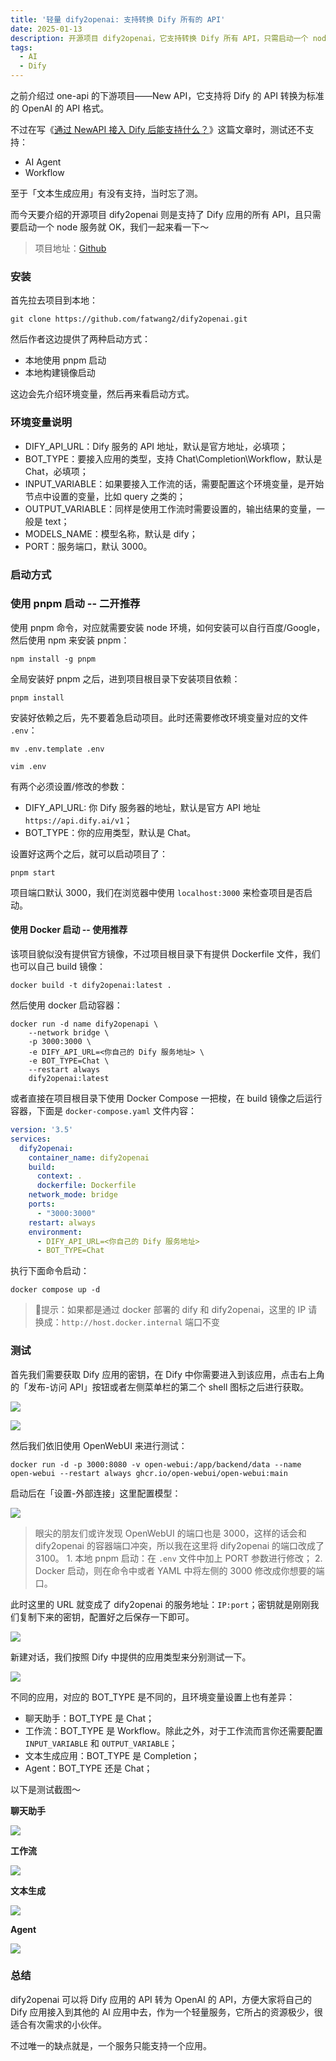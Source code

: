 ```yaml
---
title: '轻量 dify2openai: 支持转换 Dify 所有的 API'
date: 2025-01-13
description: 开源项目 dify2openai，它支持转换 Dify 所有 API，只需启动一个 node 服务。包括安装方式（pnpm 启动和 Docker 启动）、环境变量说明、测试方法（获取 Dify 密钥，用 OpenWebUI 测试，不同应用有不同设置），其优点是轻量便捷，缺点是一个服务只支持一个应用。
tags:
  - AI
  - Dify
---
```

之前介绍过 one-api 的下游项目——New API，它支持将 Dify 的 API 转换为标准的 OpenAI 的 API 格式。

不过在写《[通过 NewAPI 接入 Dify 后能支持什么？](https://mp.weixin.qq.com/s/Q9dVgGE5PzyXc82DiOkNGQ?token=625489712)》这篇文章时，测试还不支持：

* AI Agent
* Workflow

至于「文本生成应用」有没有支持，当时忘了测。

而今天要介绍的开源项目 dify2openai 则是支持了 Dify 应用的所有 API，且只需要启动一个 node 服务就 OK，我们一起来看一下～

> 项目地址：[Github](https://github.com/fatwang2/dify2openai)

### 安装

首先拉去项目到本地：

```shell
git clone https://github.com/fatwang2/dify2openai.git
```

然后作者这边提供了两种启动方式：

* 本地使用 pnpm 启动
* 本地构建镜像启动

这边会先介绍环境变量，然后再来看启动方式。

### 环境变量说明

* DIFY\_API\_URL：Dify 服务的 API 地址，默认是官方地址，必填项；
* BOT\_TYPE：要接入应用的类型，支持 Chat\Completion\Workflow，默认是 Chat，必填项；
* INPUT\_VARIABLE：如果要接入工作流的话，需要配置这个环境变量，是开始节点中设置的变量，比如 query 之类的；
* OUTPUT\_VARIABLE：同样是使用工作流时需要设置的，输出结果的变量，一般是 text；
* MODELS\_NAME：模型名称，默认是 dify；
* PORT：服务端口，默认 3000。

### 启动方式

### 使用 pnpm 启动 -- 二开推荐

使用 pnpm 命令，对应就需要安装 node 环境，如何安装可以自行百度/Google，然后使用 npm 来安装 pnpm：

```shell
npm install -g pnpm
```

&#x20;全局安装好 pnpm 之后，进到项目根目录下安装项目依赖：

```shell
pnpm install
```

安装好依赖之后，先不要着急启动项目。此时还需要修改环境变量对应的文件 `.env`：

```shell
mv .env.template .env

vim .env
```

有两个必须设置/修改的参数：

* DIFY\_API\_URL: 你 Dify 服务器的地址，默认是官方 API 地址 `https://api.dify.ai/v1`；
* BOT\_TYPE：你的应用类型，默认是 Chat。

设置好这两个之后，就可以启动项目了：

```shell
pnpm start
```

项目端口默认 3000，我们在浏览器中使用 `localhost:3000` 来检查项目是否启动。

#### 使用 Docker 启动 -- 使用推荐

该项目貌似没有提供官方镜像，不过项目根目录下有提供 Dockerfile 文件，我们也可以自己 build 镜像：

```shell
docker build -t dify2openai:latest .
```

然后使用 docker 启动容器：

```shell
docker run -d name dify2openapi \
    --network bridge \
    -p 3000:3000 \
    -e DIFY_API_URL=<你自己的 Dify 服务地址> \
    -e BOT_TYPE=Chat \
    --restart always
    dify2openai:latest
```

或者直接在项目根目录下使用 Docker Compose 一把梭，在 build 镜像之后运行容器，下面是 `docker-compose.yaml` 文件内容：

```yaml
version: '3.5'
services:
  dify2openai:
    container_name: dify2openai
    build:
      context: .
      dockerfile: Dockerfile
    network_mode: bridge
    ports:
      - "3000:3000"
    restart: always
    environment:
      - DIFY_API_URL=<你自己的 Dify 服务地址>
      - BOT_TYPE=Chat
```

执行下面命令启动：

```shell
docker compose up -d
```

> 🔔提示：如果都是通过 docker 部署的 dify 和 dify2openai，这里的 IP 请换成：`http://host.docker.internal` 端口不变

### 测试

首先我们需要获取 Dify 应用的密钥，在 Dify 中你需要进入到该应用，点击右上角的「发布-访问 API」按钮或者左侧菜单栏的第二个 shell 图标之后进行获取。

![](assets/pwOGjZyOVvm96jlh0mJxWSf0tAnYuMbtSiVDO-TpA5s=.webp)

![](assets/TOo2NMnMimQmakhnnsunAR7-EYQbyjZHDhRoGyIvCLU=.webp)

然后我们依旧使用 OpenWebUI 来进行测试：

```shell
docker run -d -p 3000:8080 -v open-webui:/app/backend/data --name open-webui --restart always ghcr.io/open-webui/open-webui:main
```

启动后在「设置-外部连接」这里配置模型：

![](assets/TNMrfy7YlP0Hi-nQ8uJv7KGR0w6MO0euYR779gCjP4w=.webp)

> 眼尖的朋友们或许发现 OpenWebUI 的端口也是 3000，这样的话会和 dify2openai 的容器端口冲突，所以我在这里将 dify2openai 的端口改成了 3100。
> 1\. 本地 pnpm 启动：在 `.env` 文件中加上 PORT 参数进行修改；
> 2\. Docker 启动，则在命令中或者 YAML 中将左侧的 3000 修改成你想要的端口。

此时这里的 URL 就变成了 dify2openai 的服务地址：`IP:port`；密钥就是刚刚我们复制下来的密钥，配置好之后保存一下即可。

![](assets/FlqmH5pInZj9kpqWukAbPr3HBmVQ6QjGWw44bz5p7rk=.webp)

新建对话，我们按照 Dify 中提供的应用类型来分别测试一下。

![](assets/dk6gBRPC5SyPP5ragUF7gtjgWzFNEswoduGbysP-TKQ=.webp)

不同的应用，对应的 BOT\_TYPE 是不同的，且环境变量设置上也有差异：

* 聊天助手：BOT\_TYPE 是 Chat；
* 工作流：BOT\_TYPE 是 Workflow。除此之外，对于工作流而言你还需要配置 `INPUT_VARIABLE` 和 `OUTPUT_VARIABLE`；
* 文本生成应用：BOT\_TYPE 是 Completion；
* Agent：BOT\_TYPE 还是 Chat；

以下是测试截图～

**聊天助手**

![](assets/HcHPgujvh1i2Nc7jTIEwg1DqvuJ2kpWcNNjWvXV8O1U=.webp)

**工作流**

![](assets/XyfadAAsUdo785vi7nK8s0nZETM2EnaQrnIR66hTopU=.webp)

**文本生成**

![](assets/WTkUCtL321S63yHsNnZwoDRsGGti4u0IH78TP6jQ4qk=.webp)

**Agent**

![](assets/aonaeCEWalWNv0yfc20H0FqoVRq-sGcYMsDwx0xMzhk=.webp)

### 总结

dify2openai 可以将 Dify 应用的 API 转为 OpenAI 的 API，方便大家将自己的 Dify 应用接入到其他的 AI 应用中去，作为一个轻量服务，它所占的资源极少，很适合有次需求的小伙伴。

不过唯一的缺点就是，一个服务只能支持一个应用。
